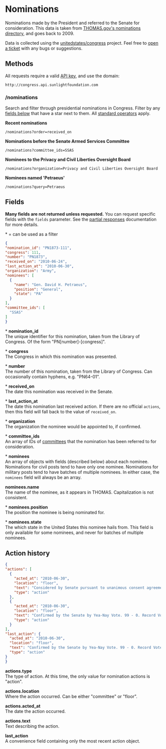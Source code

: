 # Nominations

Nominations made by the President and referred to the Senate for consideration. This data is taken from [THOMAS.gov's nominations directory](http://thomas.loc.gov/home/nomis.html), and goes back to 2009.

Data is collected using the [unitedstates/congress](https://github.com/unitedstates/congress) project. Feel free to [open a ticket](https://github.com/unitedstates/congress/issues/new) with any bugs or suggestions.

## Methods

All requests require a valid [API key](index.html#parameters/api-key), and use the domain:

```text
http://congress.api.sunlightfoundation.com
```

### /nominations

Search and filter through presidential nominations in Congress. Filter by any [fields below](#fields) that have a star next to them. All [standard operators](index.html#parameters/operators) apply.

**Recent nominations**

```text
/nominations?order=received_on
```

**Nominations before the Senate Armed Services Committee**

```text
/nominations?committee_ids=SSAS
```

**Nominees to the Privacy and Civil Liberties Oversight Board**

```text
/nominations?organization=Privacy and Civil Liberties Oversight Board
```

**Nominees named 'Petraeus'**

```text
/nominations?query=Petraeus
```

## Fields

**Many fields are not returned unless requested.** You can request specific fields with the `fields` parameter. See the [partial responses](index.html#parameters/partial-responses) documentation for more details.

\* = can be used as a filter

```json
{
"nomination_id": "PN1873-111",
"congress": 111,
"number": "PN1873",
"received_on": "2010-06-24",
"last_action_at": "2010-06-30",
"organization": "Army",
"nominees": [
  {
    "name": "Gen. David H. Petraeus",
    "position": "General",
    "state": "PA"
  }
],
"committee_ids": [
  "SSAS"
]
}
```

\* **nomination_id**</br>
The unique identifier for this nomination, taken from the Library of Congress. Of the form "PN[number]-[congress]".

\* **congress**<br/>
The Congress in which this nomination was presented.

\* **number**<br/>
The number of this nomination, taken from the Library of Congress. Can occasionally contain hyphens, e.g. "PN64-01".

\* **received_on**<br/>
The date this nomination was received in the Senate.

\* **last_action_at**<br/>
The date this nomination last received action. If there are no official `actions`, then this field will fall back to the value of `received_on`.

\* **organization**<br/>
The organization the nominee would be appointed to, if confirmed.

\* **committee_ids**<br/>
An array of IDs of [committees](committees.html) that the nomination has been referred to for consideration.

\* **nominees**<br/>
An array of objects with fields (described below) about each nominee. Nominations for civil posts tend to have only one nominee. Nominations for military posts tend to have batches of multiple nominees. In either case, the `nominees` field will always be an array.

**nominees.name**<br/>
The name of the nominee, as it appears in THOMAS. Capitalization is not consistent.

\* **nominees.position**<br/>
The position the nominee is being nominated for.

\* **nominees.state**<br/>
The which state in the United States this nominee hails from. This field is only available for some nominees, and never for batches of multiple nominees.


## Action history

```json
{
"actions": [
  {
    "acted_at": "2010-06-30",
    "location": "floor",
    "text": "Considered by Senate pursuant to unanimous consent agreement of June 29, 2010.",
    "type": "action"
  },
  {
    "acted_at": "2010-06-30",
    "location": "floor",
    "text": "Confirmed by the Senate by Yea-Nay Vote. 99 - 0. Record Vote Number: 203.",
    "type": "action"
  }
],
"last_action": {
  "acted_at": "2010-06-30",
  "location": "floor",
  "text": "Confirmed by the Senate by Yea-Nay Vote. 99 - 0. Record Vote Number: 203.",
  "type": "action"
}
}
```

**actions.type**<br/>
The type of action. At this time, the only value for nomination actions is "action".

**actions.location**<br/>
Where the action occurred. Can be either "committee" or "floor".

**actions.acted_at**<br/>
The date the action occurred.

**actions.text**<br/>
Text describing the action.

**last_action**<br/>
A convenience field containing only the most recent action object.